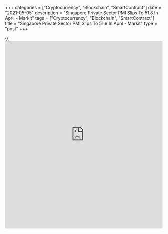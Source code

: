 +++
categories = ["Cryptocurrency", "Blockchain", "SmartContract"]
date = "2021-05-05"
description = "Singapore Private Sector PMI Slips To 51.8 In April - Markit"
tags = ["Cryptocurrency", "Blockchain", "SmartContract"]
title = "Singapore Private Sector PMI Slips To 51.8 In April - Markit"
type = "post"
+++

{{<iframe id="large-banner" src="https://www.bounty.group/#slide=26.0" width="100%" height="600" scrolling="no" style="border: 0px solid rgb(216, 221, 230); border-radius: 3px;">}}

The private sector in Singapore continued to expand in April, albeit at
a slower pace, the latest survey from Markit Economics showed on
Wednesday with a services PMI score of 51.8.

That's down from 53.5 in March although it remains above the boom-or-
bust line of 50 that separates expansion from contraction.

Wholesale & retail was the strongest-performing sub-sector in April,
whilst the construction sector also supported the headline PMI reading.
In contrast, the performances of the manufacturing and services sectors
weakened since March.

Improving demand conditions led to a fifth successive monthly increase
in output across the Singapore private sector, reflecting further
increases in client demand. That said, the rate of expansion in new
orders slipped to a four-month low.

For comments and feedback [contact](https://www.playgroundfx.com/contact/): editorial@rtt[news](https://www.letsplayfx.com/blog/forex-news-website/).com

[Economic News][1]

 **What parts of the world are seeing the best (and worst) economic
performances lately? Click[here][2] to check out our [Econ Scorecard][2]
and find out! See up-to-the-moment [ranking](https://www.playgroundfx.com/blog/crypto-exchange-ranking/)s for the best and worst
performers in [GDP][2], [unemployment rate][3], [inflation][4] and much
more.**

   1. www.rtt[news](https://www.letsplayfx.com/blog/forex-news-website/).com/Content/EconomicNews.aspx
   2. www.rtt[news](https://www.letsplayfx.com/blog/forex-news-website/).com/economic-scorecard/world-rank/GDP/highest-performance.aspx
   3. www.rtt[news](https://www.letsplayfx.com/blog/forex-news-website/).com/economic-scorecard/world-rank/unemployment-rate/lowest-performance.aspx
   4. www.rtt[news](https://www.letsplayfx.com/blog/forex-news-website/).com/economic-scorecard/world-rank/CPI/highest-performance.aspx